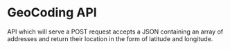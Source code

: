 # GeoCoding API
API which will serve a POST request accepts a JSON containing an array of addresses and return their location in the form of latitude and longitude.
